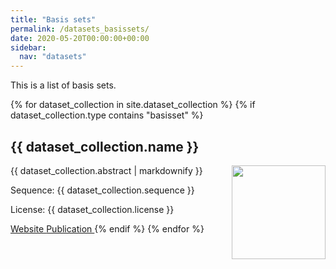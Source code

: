 ```yaml
---
title: "Basis sets"
permalink: /datasets_basissets/
date: 2020-05-20T00:00:00+00:00
sidebar:
  nav: "datasets"
---
```


This is a list of basis sets.

{% for dataset_collection in site.dataset_collection %}
  {% if dataset_collection.type contains "basisset" %}
  <h2 id="{{ dataset_collection.name }}">
      {{ dataset_collection.name }}
  </h2>
  <img src= "{{ site.url }}{{ site.baseurl }}{{ dataset_collection.image }}" alt="" align="right" width="150"/>
  <p>{{ dataset_collection.abstract | markdownify }}</p>
  <p>Sequence: {{ dataset_collection.sequence }}</p>
  <p>License: {{ dataset_collection.license }}</p>
  <a href="{{ dataset_collection.weblink }}">
  Website
  </a>   
  <a href="{{ dataset_collection.paper }}">
  Publication
  </a>
  {% endif %}
{% endfor %}
